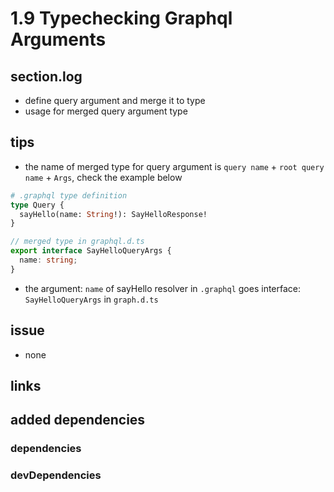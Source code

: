 # 1.9 Typechecking Graphql Arguments

## section.log

- define query argument and merge it to type
- usage for merged query argument type

## tips

- the name of merged type for query argument is `query name` + `root query name` + `Args`, check the example below

```graphql
# .graphql type definition
type Query {
  sayHello(name: String!): SayHelloResponse!
}
```

```typescript
// merged type in graphql.d.ts
export interface SayHelloQueryArgs {
  name: string;
}
```

- the argument: `name` of sayHello resolver in `.graphql` goes interface: `SayHelloQueryArgs` in `graph.d.ts`

## issue

- none

## links

## added dependencies

### dependencies

### devDependencies
